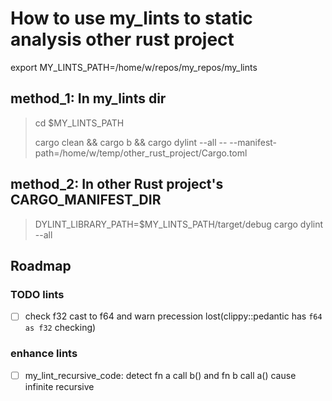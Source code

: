 # How to use my_lints to static analysis other rust project

export MY_LINTS_PATH=/home/w/repos/my_repos/my_lints

## method_1: In my_lints dir

> cd $MY_LINTS_PATH
> 
> cargo clean && cargo b && cargo dylint --all -- --manifest-path=/home/w/temp/other_rust_project/Cargo.toml

## method_2: In other Rust project's CARGO_MANIFEST_DIR

> DYLINT_LIBRARY_PATH=$MY_LINTS_PATH/target/debug cargo dylint --all

## Roadmap

### TODO lints

- [ ] check f32 cast to f64 and warn precession lost(clippy::pedantic has `f64 as f32` checking)

### enhance lints

- [ ] my_lint_recursive_code: detect fn a call b() and fn b call a() cause infinite recursive
